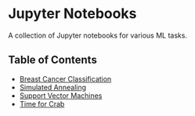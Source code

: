 # Jupyter Notebooks

A collection of Jupyter notebooks for various ML tasks.

## Table of Contents

- [Breast Cancer Classification](breast_cancer/README.md)
- [Simulated Annealing](simulated_annealing/README.md)
- [Support Vector Machines](svm/README.md)
- [Time for Crab](time_for_crab/README.md)
